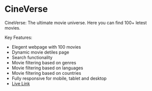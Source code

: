 # CineVerse

CineVerse: The ultimate movie universe. Here you can find 100+ letest movies.

Key Features:
- Elegent webpage with 100 movies
- Dynamic movie detiles page
- Search functionality
- Movie filtering based on genres
- Movie filtering based on languages
- Movie filtering based on countries
- Fully responsive for mobile, tablet and desktop
- [Live Link](https://cineverseweb.netlify.app)
